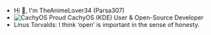- Hi 👋, I'm TheAnimeLover34 (Parsa307)
- ![CachyOS](https://raw.githubusercontent.com/Parsa307/Parsa307/master/CachyOS.svg) Proud CachyOS (KDE) User & Open-Source Developer
- Linus Torvalds: I think ‘open’ is important in the sense of honesty.
